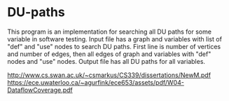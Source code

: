 # DU-paths
 This program is an implementation for searching all DU paths for some variable in software testing. Input file has a graph and variables with list of "def" and "use" nodes to search DU paths. First line is number of vertices and number of edges, then all edges of graph and variables with "def" nodes and "use" nodes. Output file has all DU paths for all variables.  
 
 http://www.cs.swan.ac.uk/~csmarkus/CS339/dissertations/NewM.pdf
 https://ece.uwaterloo.ca/~agurfink/ece653/assets/pdf/W04-DataflowCoverage.pdf 
